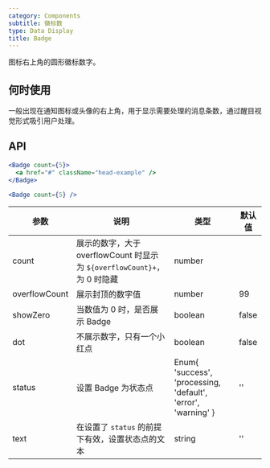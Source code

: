```yaml
---
category: Components
subtitle: 徽标数
type: Data Display
title: Badge
---
```


图标右上角的圆形徽标数字。

## 何时使用

一般出现在通知图标或头像的右上角，用于显示需要处理的消息条数，通过醒目视觉形式吸引用户处理。

## API

```jsx
<Badge count={5}>
  <a href="#" className="head-example" />
</Badge>
```


```jsx
<Badge count={5} />
```

| 参数           | 说明                             | 类型       | 默认值 |
|----------------|----------------------------------|------------|---------|
| count          | 展示的数字，大于 overflowCount 时显示为 `${overflowCount}+`，为 0 时隐藏 | number | |
| overflowCount  | 展示封顶的数字值                 | number | 99 |
| showZero       | 当数值为 0 时，是否展示 Badge   | boolean | false |
| dot            | 不展示数字，只有一个小红点       | boolean | false  |
| status         | 设置 Badge 为状态点            | Enum{ 'success', 'processing, 'default', 'error', 'warning' } | '' |
| text           | 在设置了 `status` 的前提下有效，设置状态点的文本  | string | '' |
